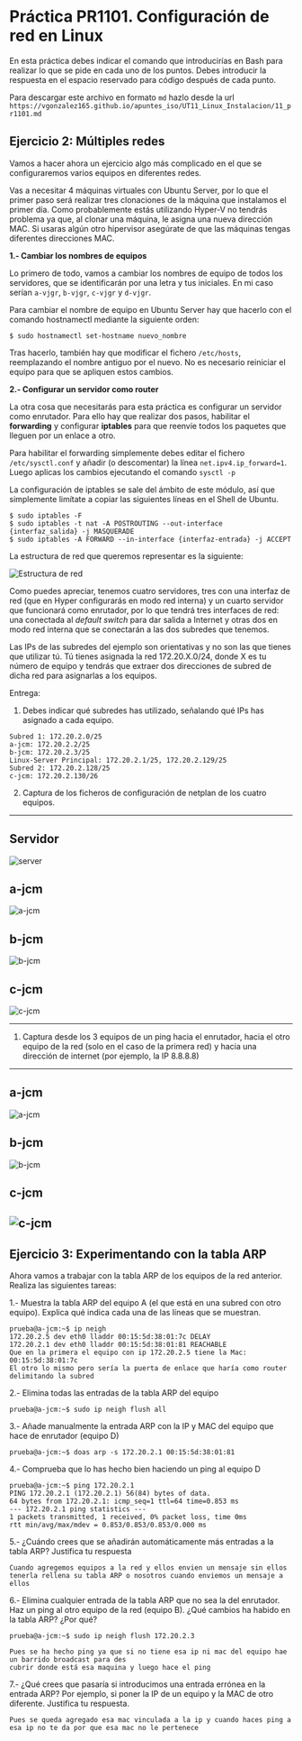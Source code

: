 # Práctica PR1101. Configuración de red en Linux

En esta práctica debes indicar el comando que introducirías en Bash para realizar lo que se pide en cada uno de los puntos. Debes introducir la respuesta en el espacio reservado para código después de cada punto.

Para descargar este archivo en formato `md` hazlo desde la url `https://vgonzalez165.github.io/apuntes_iso/UT11_Linux_Instalacion/11_pr1101.md`


<!-- ## Ejercicio 1. Configuración básica de red

Para ese ejercicio necesitas una máquina virtual con Ubuntu Server y 2 adaptadores de red, el primero en modo puente y el segundo en modo NAT.

Para el adaptador en modo puente utilizarás una IP de la red 172.30.0.0/16 mientras que el adaptador en modo NAT tendrá configurada una IP dinámica.

**Entrega**:
1. Resultado de ejecutar el comando `ip address show`

```

```

2. Captura de los ficheros de configuración de `netplan`

```

```

3. Captura de la salida del comando ping a 2 compañeros (que tienen su adaptador en modo puente en la misma red que tú), así como a una dirección de Internet (p.e. Google.es)

```

```

-->
## Ejercicio 2: Múltiples redes

Vamos a hacer ahora un ejercicio algo más complicado en el que se configuraremos varios equipos en diferentes redes.

Vas a necesitar 4 máquinas virtuales con Ubuntu Server, por lo que el primer paso será realizar tres clonaciones de la máquina que instalamos el primer día. Como probablemente estás utilizando Hyper-V no tendrás problema ya que, al clonar una máquina, le asigna una nueva dirección MAC. Si usaras algún otro hipervisor asegúrate de que las máquinas tengas diferentes direcciones MAC.

**1.- Cambiar los nombres de equipos**

Lo primero de todo, vamos a cambiar los nombres de equipo de todos los servidores, que se identificarán por una letra y tus iniciales. En mi caso serían `a-vjgr`, `b-vjgr`, `c-vjgr` y `d-vjgr`.

Para cambiar el nombre de equipo en Ubuntu Server hay que hacerlo con el comando hostnamectl mediante la siguiente orden:

```
$ sudo hostnamectl set-hostname nuevo_nombre
```

Tras hacerlo, también hay que modificar el fichero `/etc/hosts`, reemplazando el nombre antiguo por el nuevo. No es necesario reiniciar el equipo para que se apliquen estos cambios.

**2.- Configurar un servidor como router**

La otra cosa que necesitarás para esta práctica es configurar un servidor como enrutador. Para ello hay que realizar dos pasos, habilitar el **forwarding** y configurar **iptables** para que reenvíe todos los paquetes que lleguen por un enlace a otro.

Para habilitar el forwarding simplemente debes editar el fichero `/etc/sysctl.conf` y añadir (o descomentar) la línea `net.ipv4.ip_forward=1`. Luego aplicas los cambios ejecutando el comando `sysctl -p`

La configuración de iptables se sale del ámbito de este módulo, así que simplemente limítate a copiar las siguientes líneas en el Shell de Ubuntu.

```
$ sudo iptables -F
$ sudo iptables -t nat -A POSTROUTING --out-interface {interfaz_salida} -j MASQUERADE
$ sudo iptables -A FORWARD --in-interface {interfaz-entrada} -j ACCEPT
```

La estructura de red que queremos representar es la siguiente:

![Estructura de red](imgs/pr1101.png)
 
Como puedes apreciar, tenemos cuatro servidores, tres con una interfaz de red (que en Hyper  configurarás en modo red interna) y un cuarto servidor que funcionará como enrutador, por lo que tendrá tres interfaces de red: una conectada al *default switch*  para dar salida a Internet y otras dos en modo red interna que se conectarán a las dos subredes que tenemos.

Las IPs de las subredes del ejemplo son orientativas y no son las que tienes que utilizar tú. Tú tienes asignada la red 172.20.X.0/24, donde X es tu número de equipo y tendrás que extraer dos direcciones de subred de dicha red para asignarlas a los equipos.

Entrega: 

1. Debes indicar qué subredes has utilizado, señalando qué IPs has asignado a cada equipo.

```
Subred 1: 172.20.2.0/25
a-jcm: 172.20.2.2/25
b-jcm: 172.20.2.3/25
Linux-Server Principal: 172.20.2.1/25, 172.20.2.129/25
Subred 2: 172.20.2.128/25
c-jcm: 172.20.2.130/26
```

2. Captura de los ficheros de configuración de netplan de los cuatro equipos.
---
## Servidor
![server](imagen/imagen1.png)
## a-jcm
![a-jcm](imagen/imagen2.png)
## b-jcm
![b-jcm](imagen/imagen3.png)
## c-jcm
![c-jcm](imagen/imagen4.png)

---

1. Captura desde los 3 equipos de un ping hacia el enrutador, hacia el otro equipo de la red (solo en el caso de la primera red) y hacia una dirección de internet (por ejemplo, la IP 8.8.8.8)

---
## a-jcm
![a-jcm](imagen/resultado1.png)
## b-jcm
![b-jcm](imagen/resultado2.png)
## c-jcm
![c-jcm](imagen/resultado3.png)
---

## Ejercicio 3: Experimentando con la tabla ARP

Ahora vamos a trabajar con la tabla ARP de los equipos de la red anterior. Realiza las siguientes tareas:

1.- Muestra la tabla ARP del equipo A (el que está en una subred con otro equipo). Explica qué indica cada una de las líneas que se muestran.

```
prueba@a-jcm:~$ ip neigh
172.20.2.5 dev eth0 lladdr 00:15:5d:38:01:7c DELAY
172.20.2.1 dev eth0 lladdr 00:15:5d:38:01:81 REACHABLE
Que en la primera el equipo con ip 172.20.2.5 tiene la Mac: 00:15:5d:38:01:7c
El otro lo mismo pero sería la puerta de enlace que haría como router delimitando la subred
```

2.- Elimina todas las entradas de la tabla ARP del equipo

```
prueba@a-jcm:~$ sudo ip neigh flush all
```

3.- Añade manualmente la entrada ARP con la IP y MAC del equipo que hace de enrutador (equipo D)

```
prueba@a-jcm:~$ doas arp -s 172.20.2.1 00:15:5d:38:01:81
```

4.- Comprueba que lo has hecho bien haciendo un ping al equipo D

```
prueba@a-jcm:~$ ping 172.20.2.1
PING 172.20.2.1 (172.20.2.1) 56(84) bytes of data.
64 bytes from 172.20.2.1: icmp_seq=1 ttl=64 time=0.853 ms
--- 172.20.2.1 ping statistics ---
1 packets transmitted, 1 received, 0% packet loss, time 0ms
rtt min/avg/max/mdev = 0.853/0.853/0.853/0.000 ms
```

5.- ¿Cuándo crees que se añadirán automáticamente más entradas a la tabla ARP? Justifica tu respuesta

```
Cuando agregemos equipos a la red y ellos envien un mensaje sin ellos tenerla rellena su tabla ARP o nosotros cuando enviemos un mensaje a ellos
```

6.- Elimina cualquier entrada de la tabla ARP que no sea la del enrutador. Haz un ping al otro equipo de la red (equipo B). ¿Qué cambios ha habido en la tabla ARP? ¿Por qué?

```
prueba@a-jcm:~$ sudo ip neigh flush 172.20.2.3

Pues se ha hecho ping ya que si no tiene esa ip ni mac del equipo hae un barrido broadcast para des
cubrir donde está esa maquina y luego hace el ping
```

7.- ¿Qué crees que pasaría si introducimos una entrada errónea en la entrada ARP? Por ejemplo, si poner la IP de un equipo y la MAC de otro diferente. Justifica tu respuesta.

```
Pues se queda agregado esa mac vinculada a la ip y cuando haces ping a esa ip no te da por que esa mac no le pertenece
```



